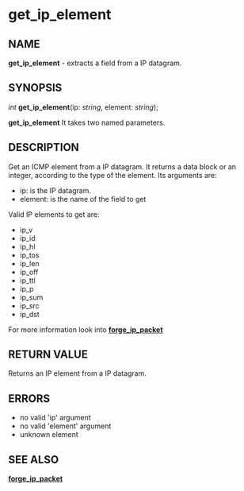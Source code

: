 # get_ip_element

## NAME

**get_ip_element** - extracts a field from a IP datagram.

## SYNOPSIS

*int* **get_ip_element**(ip: *string*, element: *string*);

**get_ip_element** It takes two named parameters.


## DESCRIPTION

Get an ICMP element from a IP datagram. It returns a data block or an integer, according to the type of the element. Its arguments are:

- ip: is the IP datagram.
- element: is the name of the field to get
  
Valid IP elements to get are:

- ip_v
- ip_id
- ip_hl
- ip_tos
- ip_len
- ip_off
- ip_ttl
- ip_p
- ip_sum
- ip_src
- ip_dst

For more information look into **[forge_ip_packet](forge_ip_packet.md)**

## RETURN VALUE
Returns an IP element from a IP datagram.


## ERRORS

- no valid 'ip' argument
- no valid 'element' argument
- unknown element

## SEE ALSO

**[forge_ip_packet](forge_ip_packet.md)**
